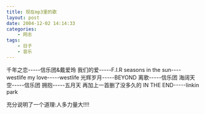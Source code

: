 ```yaml
---
title: 现在mp3里的歌
layout: post
date: 2004-12-02 14:14:33
categories:
    - 网志
tags:
    - 日子
    - 音乐
---
```

千年之恋-----信乐团&戴爱玲 
我们的爱-----F.I.R 
seasons in the sun----westlife 
my love-----westlife 
光辉岁月-----BEYOND 
离歌-----信乐团 
海阔天空-----信乐团 
拥抱-----五月天 
再加上一首删了没多久的 
IN THE END-----linkin park 

充分说明了一个道理:人多力量大!!!!
